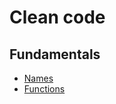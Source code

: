 # Clean code

## Fundamentals

* [Names](https://github.com/rezonanc-nfq/cleancode/tree/slides/fundamentals/names)
* [Functions](https://github.com/rezonanc-nfq/cleancode/tree/slides/fundamentals/functions)
